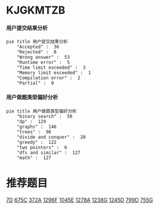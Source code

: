 # KJGKMTZB

<!-- tabs:start -->



#### **用户提交结果分析**

```mermaid
pie title 用户提交结果分析
    "Accepted" :  36
    "Rejected" :  0
    "Wrong answer" :  53
    "Runtime error" :  5
    "Time limit exceeded" :  3
    "Memory limit exceeded" :  1
    "Compilation error" :  2
    "Partial" :  0
```

#### **用户做题类型偏好分析**

```mermaid
pie title 用户做题类型偏好分析
    "binary search" :  50
    "dp" :  129
    "graphs" :  146
    "trees" :  96
    "divide and conquer" :  20
    "greedy" :  122
    "two pointers" :  6
    "dfs and similar" :  127
    "math" :  127
```



<!-- tabs:end -->
# 推荐题目
[7D](https://codeforces.com/contest/7/problem/D)
[675C](https://codeforces.com/contest/675/problem/C)
[372A](https://codeforces.com/contest/372/problem/A)
[1296F](https://codeforces.com/contest/1296/problem/F)
[1045E](https://codeforces.com/contest/1045/problem/E)
[1278A](https://codeforces.com/contest/1278/problem/A)
[1238G](https://codeforces.com/contest/1238/problem/G)
[1245D](https://codeforces.com/contest/1245/problem/D)
[799D](https://codeforces.com/contest/799/problem/D)
[755G](https://codeforces.com/contest/755/problem/G)
